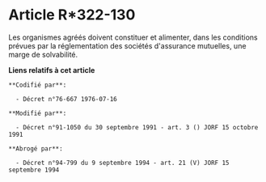 # Article R*322-130

Les organismes agréés doivent constituer et alimenter, dans les conditions prévues par la réglementation des sociétés
d'assurance mutuelles, une marge de solvabilité.

**Liens relatifs à cet article**

	**Codifié par**:

	  - Décret n°76-667 1976-07-16

	**Modifié par**:

	  - Décret n°91-1050 du 30 septembre 1991 - art. 3 () JORF 15 octobre 1991

	**Abrogé par**:

	  - Décret n°94-799 du 9 septembre 1994 - art. 21 (V) JORF 15 septembre 1994

